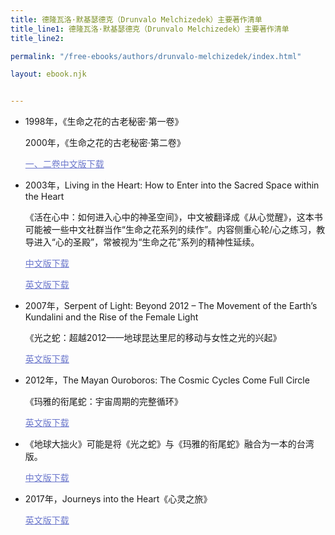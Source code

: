 ```yaml
---
title: 德隆瓦洛·默基瑟德克（Drunvalo Melchizedek）主要著作清单
title_line1: 德隆瓦洛·默基瑟德克（Drunvalo Melchizedek）主要著作清单
title_line2: 

permalink: "/free-ebooks/authors/drunvalo-melchizedek/index.html"

layout: ebook.njk


---
```





- 1998年，《生命之花的古老秘密·第一卷》

  2000年，《生命之花的古老秘密·第二卷》

  <a href="https://toonwoo.com/free-ebooks/authors/drunvalo-melchizedek/1-2-sheng-ming-zhi-hua-de-gu-lao-mi-mi.pdf" style="color:#6B77CC; text-decoration: underline;" 
       target="_blank">一、二卷中文版下载  </a>

  

- 2003年，Living in the Heart: How to Enter into the Sacred Space within the Heart

  《活在心中：如何进入心中的神圣空间》，中文被翻译成《从心觉醒》，这本书可能被一些中文社群当作“生命之花系列的续作”。内容侧重心轮/心之练习，教导进入“心的圣殿”，常被视为“生命之花”系列的精神性延续。

  <a href="https://toonwoo.com/free-ebooks/authors/drunvalo-melchizedek/cong-xin-jue-xing.pdf" style="color:#6B77CC; text-decoration: underline;" 
       target="_blank">中文版下载  </a>

  <a href="https://toonwoo.com/free-ebooks/authors/drunvalo-melchizedek/Living-in-the-Heart-How-to-Enter-into-the-Sacred-Space-within-the-Heart.pdf" style="color:#6B77CC; text-decoration: underline;" 
       target="_blank">英文版下载  </a>

  

- 2007年，Serpent of Light: Beyond 2012 – The Movement of the Earth’s Kundalini and the Rise of the Female Light

  《光之蛇：超越2012——地球昆达里尼的移动与女性之光的兴起》

  <a href="https://toonwoo.com/free-ebooks/authors/drunvalo-melchizedek/Serpent-of-Light-Beyond-2012.pdf" style="color:#6B77CC; text-decoration: underline;" 
       target="_blank">英文版下载  </a>

  

- 2012年，The Mayan Ouroboros: The Cosmic Cycles Come Full Circle

  《玛雅的衔尾蛇：宇宙周期的完整循环》

  <a href="https://toonwoo.com/free-ebooks/authors/drunvalo-melchizedek/The-Mayan-Ouroboros-The-Cosmic-Cycles-Come-Full-Circle-The-True-Positive-Mayan-Prophecy-Is-Revealed.epub" style="color:#6B77CC; text-decoration: underline;" 
       target="_blank">英文版下载  </a>

  

- 《地球大拙火》可能是将《光之蛇》与《玛雅的衔尾蛇》融合为一本的台湾版。

  <a href="https://toonwoo.com/free-ebooks/authors/drunvalo-melchizedek/di-qiu-da-zhuo-huo.pdf" style="color:#6B77CC; text-decoration: underline;" 
       target="_blank">中文版下载  </a>

  

- 2017年，Journeys into the Heart《心灵之旅》

  <a href="https://toonwoo.com/free-ebooks/authors/drunvalo-melchizedek/Journeys-into-the-heart.pdf" style="color:#6B77CC; text-decoration: underline;" 
       target="_blank">英文版下载  </a>



